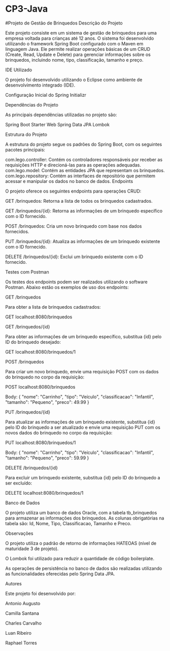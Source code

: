 # CP3-Java
#Projeto de Gestão de Brinquedos
Descrição do Projeto

Este projeto consiste em um sistema de gestão de brinquedos para uma empresa voltada para crianças até 12 anos. O sistema foi desenvolvido utilizando o framework Spring Boot configurado com o Maven em linguagem Java. Ele permite realizar operações básicas de um CRUD (Create, Read, Update e Delete) para gerenciar informações sobre os brinquedos, incluindo nome, tipo, classificação, tamanho e preço.

IDE Utilizado

O projeto foi desenvolvido utilizando o Eclipse como ambiente de desenvolvimento integrado (IDE).

Configuração Inicial do Spring Initializr

Dependências do Projeto

As principais dependências utilizadas no projeto são:

Spring Boot Starter Web
Spring Data JPA
Lombok

Estrutura do Projeto

A estrutura do projeto segue os padrões do Spring Boot, com os seguintes pacotes principais:

com.lego.controller: Contém os controladores responsáveis por receber as requisições HTTP e direcioná-las para as operações adequadas.
com.lego.model: Contém as entidades JPA que representam os brinquedos.
com.lego.repository: Contém as interfaces de repositório que permitem acessar e manipular os dados no banco de dados.
Endpoints

O projeto oferece os seguintes endpoints para operações CRUD:

GET /brinquedos: Retorna a lista de todos os brinquedos cadastrados.

GET /brinquedos/{id}: Retorna as informações de um brinquedo específico com o ID fornecido.

POST /brinquedos: Cria um novo brinquedo com base nos dados fornecidos.

PUT /brinquedos/{id}: Atualiza as informações de um brinquedo existente com o ID fornecido.

DELETE /brinquedos/{id}: Exclui um brinquedo existente com o ID fornecido.

Testes com Postman

Os testes dos endpoints podem ser realizados utilizando o software Postman. Abaixo estão os exemplos de uso dos endpoints:

GET /brinquedos

Para obter a lista de brinquedos cadastrados:

GET localhost:8080/brinquedos

GET /brinquedos/{id}

Para obter as informações de um brinquedo específico, substitua {id} pelo ID do brinquedo desejado:

GET localhost:8080/brinquedos/1

POST /brinquedos

Para criar um novo brinquedo, envie uma requisição POST com os dados do brinquedo no corpo da requisição:

POST localhost:8080/brinquedos

Body:
{
  "nome": "Carrinho",
  "tipo": "Veículo",
  "classificacao": "Infantil",
  "tamanho": "Pequeno",
  "preco": 49.99
}

PUT /brinquedos/{id}

Para atualizar as informações de um brinquedo existente, substitua {id} pelo ID do brinquedo a ser atualizado e envie uma requisição PUT com os novos dados do brinquedo no corpo da requisição:

PUT localhost:8080/brinquedos/1

Body:
{
  "nome": "Carrinho",
  "tipo": "Veículo",
  "classificacao": "Infantil",
  "tamanho": "Pequeno",
  "preco": 59.99
}

DELETE /brinquedos/{id}

Para excluir um brinquedo existente, substitua {id} pelo ID do brinquedo a ser excluído:

DELETE localhost:8080/brinquedos/1

Banco de Dados

O projeto utiliza um banco de dados Oracle, com a tabela tb_brinquedos para armazenar as informações dos brinquedos. As colunas obrigatórias na tabela são: Id, Nome, Tipo, Classificacao, Tamanho e Preco.

Observações

O projeto utiliza o padrão de retorno de informações HATEOAS (nível de maturidade 3 de projeto).

O Lombok foi utilizado para reduzir a quantidade de código boilerplate.

As operações de persistência no banco de dados são realizadas utilizando as funcionalidades oferecidas pelo Spring Data JPA.

Autores

Este projeto foi desenvolvido por:

Antonio Augusto

Camilla Santana

Charles Carvalho 

Luan Ribeiro

Raphael Torres
